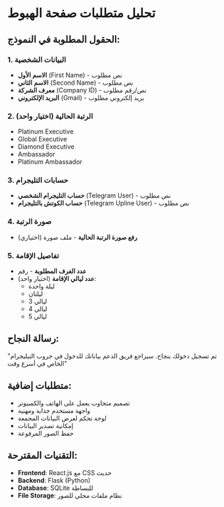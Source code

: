 # تحليل متطلبات صفحة الهبوط

## الحقول المطلوبة في النموذج:

### 1. البيانات الشخصية
- **الاسم الأول** (First Name) - نص مطلوب
- **الاسم الثاني** (Second Name) - نص مطلوب
- **معرف الشركة** (Company ID) - نص/رقم مطلوب
- **البريد الإلكتروني** (Gmail) - بريد إلكتروني مطلوب

### 2. الرتبة الحالية (اختيار واحد)
- Platinum Executive
- Global Executive  
- Diamond Executive
- Ambassador
- Platinum Ambassador

### 3. حسابات التليجرام
- **حساب التليجرام الشخصي** (Telegram User) - نص مطلوب
- **حساب الكوتش بالتليجرام** (Telegram Upline User) - نص مطلوب

### 4. صورة الرتبة
- **رفع صورة الرتبة الحالية** - ملف صورة (اختياري)

### 5. تفاصيل الإقامة
- **عدد الغرف المطلوبة** - رقم
- **عدد ليالي الإقامة** (اختيار واحد):
  - ليلة واحدة
  - ليلتان
  - 3 ليالي
  - 4 ليالي
  - 5 ليالي

## رسالة النجاح:
"تم تسجيل دخولك بنجاح. سيراجع فريق الدعم بياناتك للدخول في جروب التيليجرام الخاص في أسرع وقت"

## متطلبات إضافية:
- تصميم متجاوب يعمل على الهاتف والكمبيوتر
- واجهة مستخدم جذابة ومهنية
- لوحة تحكم لعرض البيانات المجمعة
- إمكانية تصدير البيانات
- حفظ الصور المرفوعة

## التقنيات المقترحة:
- **Frontend**: React.js مع CSS حديث
- **Backend**: Flask (Python)
- **Database**: SQLite للبساطة
- **File Storage**: نظام ملفات محلي للصور

